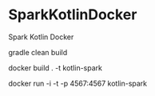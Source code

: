 # SparkKotlinDocker
Spark Kotlin Docker   

gradle clean build  

docker build . -t kotlin-spark  

docker run -i -t -p 4567:4567 kotlin-spark  






 
